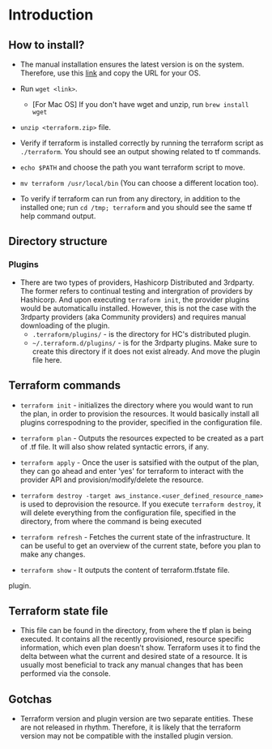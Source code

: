 # Introduction

## How to install?

* The manual installation ensures the latest version is on the system.
Therefore, use this [link](https://www.terraform.io/downloads.html)
and copy the URL for your OS.

* Run `wget <link>`.
  * [For Mac OS] If you don't have wget and unzip, run `brew install wget`

* `unzip <terraform.zip>` file.

* Verify if terraform is installed correctly by running the terraform script as
`./terraform`. You should see an output showing related to tf commands.

* `echo $PATH` and choose the path you want terraform script to move.

* `mv terraform /usr/local/bin` (You can choose a different location too).

* To verify if terraform can run from any directory, in addition to the
installed one; run `cd /tmp; terraform` and you should see the same tf
help command output.

## Directory structure

### Plugins

* There are two types of providers, Hashicorp Distributed and 3rdparty. The 
former refers to continual testing and intergration of providers by Hashicorp.
And upon executing `terraform init`, the provider plugins would be automaticallu
installed. However, this is not the case with the 3rdparty providers (aka
Community providers) and requires manual downloading of the plugin.
  * `.terraform/plugins/` - is the directory for HC's distributed plugin.
  * `~/.terraform.d/plugins/` - is for the 3rdparty plugins. Make sure to create
    this directory if it does not exist already. And move the plugin file here.

## Terraform commands

* `terraform init` - initializes the directory where you would want to run the
plan, in order to provision the resources. It would basically install all 
plugins correspodning to the provider, specified in the configuration file.

* `terraform plan` - Outputs the resources expected to be created as a part of
.tf file. It will also show related syntactic errors, if any.

* `terraform apply` - Once the user is satsified with the output of the plan, 
they can go ahead and enter 'yes' for terraform to interact with the provider
API and provision/modify/delete the resource.

* `terraform destroy -target aws_instance.<user_defined_resource_name>` is used
to deprovision the resource. If you execute `terraform destroy`, it will delete
everything from the configuration file, specified in the directory, from where
the command is being executed

* `terraform refresh` - Fetches the current state of the infrastructure. It can
be useful to get an overview of the current state, before you plan to make any
changes.

* `terraform show` - It outputs the content of terraform.tfstate file.

plugin.

## Terraform state file

* This file can be found in the directory, from where the tf plan is being 
executed. It contains all the recently provisioned, resource specific 
information, which even plan doesn't show. Terraform uses it to find the delta 
between what the current and desired state of a resource. It is usually most 
beneficial to track any manual changes that has been performed via the console.

## Gotchas

* Terraform version and plugin version are two separate entities. These are not
released in rhythm. Therefore, it is likely that the terraform version may not
be compatible with the installed plugin version.

